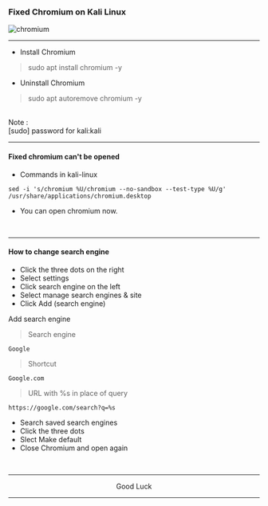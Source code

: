 ### Fixed Chromium on Kali Linux
![chromium](https://github.com/wahasa/Project/assets/69626847/117de597-339d-48a9-9ea0-7be2bf32d125)

---
* Install Chromium
> sudo apt install chromium -y

* Uninstall Chromium
> sudo apt autoremove chromium -y

</br>
Note :</br>
[sudo] password for kali:kali

---
#### Fixed chromium can't be opened

* Commands in kali-linux
```
sed -i 's/chromium %U/chromium --no-sandbox --test-type %U/g' /usr/share/applications/chromium.desktop
```

* You can open chromium now.
</br>

---
#### How to change search engine

* Click the three dots on the right
* Select settings
* Click search engine on the left
* Select manage search engines & site
* Click Add (search engine)

Add search engine
> Search engine
```
Google
```

> Shortcut
```
Google.com
```

> URL with %s in place of query
```
https://google.com/search?q=%s
```

* Search saved search engines
* Click the three dots
* Slect Make default
* Close Chromium and open again
</br>

---
<p align="center">Good Luck</p>

---
